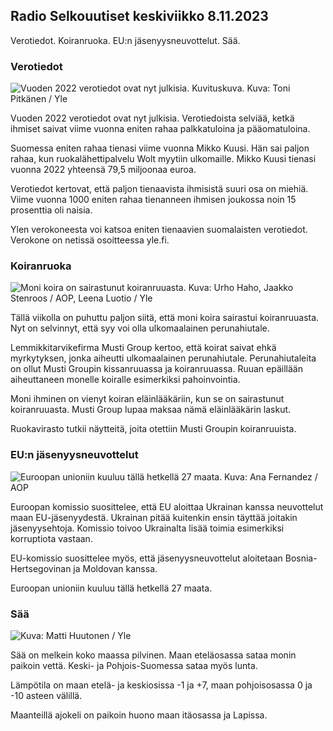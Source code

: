 ## Radio Selkouutiset keskiviikko 8.11.2023

Verotiedot. Koiranruoka. EU:n jäsenyysneuvottelut. Sää.

### Verotiedot

![Vuoden 2022 verotiedot ovat nyt julkisia. Kuvituskuva. Kuva: Toni Pitkänen / Yle](https://images.cdn.yle.fi/image/upload/c_crop,h_2628,w_4672,x_747,y_536/ar_1.7777777777777777,c_fill,g_faces,h_675,w_1200/dpr_1.0/q_auto:eco/f_auto/fl_lossy/v1692260664/39-115812464ddd8da1ad5a)

Vuoden 2022 verotiedot ovat nyt julkisia. Verotiedoista selviää, ketkä ihmiset saivat viime vuonna eniten rahaa palkkatuloina ja pääomatuloina.

Suomessa eniten rahaa tienasi viime vuonna Mikko Kuusi. Hän sai paljon rahaa, kun ruokalähettipalvelu Wolt myytiin ulkomaille. Mikko Kuusi tienasi vuonna 2022 yhteensä 79,5 miljoonaa euroa.

Verotiedot kertovat, että paljon tienaavista ihmisistä suuri osa on miehiä. Viime vuonna 1000 eniten rahaa tienanneen ihmisen joukossa noin 15 prosenttia oli naisia.

Ylen verokoneesta voi katsoa eniten tienaavien suomalaisten verotiedot. Verokone on netissä osoitteessa yle.fi.

### Koiranruoka

![Moni koira on sairastunut koiranruuasta. Kuva: Urho Haho, Jaakko Stenroos / AOP, Leena Luotio / Yle](https://images.cdn.yle.fi/image/upload/c_crop,h_1080,w_1919,x_0,y_0/ar_1.7777777777777777,c_fill,g_faces,h_675,w_1200/dpr_1.0/q_auto:eco/f_auto/fl_lossy/v1699386970/39-11965956548f484ed3bb)

Tällä viikolla on puhuttu paljon siitä, että moni koira sairastui koiranruuasta. Nyt on selvinnyt, että syy voi olla ulkomaalainen perunahiutale.

Lemmikkitarvikefirma Musti Group kertoo, että koirat saivat ehkä myrkytyksen, jonka aiheutti ulkomaalainen perunahiutale. Perunahiutaleita on ollut Musti Groupin kissanruuassa ja koiranruuassa. Ruuan epäillään aiheuttaneen monelle koiralle esimerkiksi pahoinvointia.

Moni ihminen on vienyt koiran eläinlääkäriin, kun se on sairastunut koiranruuasta. Musti Group lupaa maksaa nämä eläinlääkärin laskut.

Ruokavirasto tutkii näytteitä, joita otettiin Musti Groupin koiranruuista.

### EU:n jäsenyysneuvottelut

![Euroopan unioniin kuuluu tällä hetkellä 27 maata. Kuva: Ana Fernandez / AOP](https://images.cdn.yle.fi/image/upload/c_crop,h_2394,w_4256,x_0,y_419/ar_1.7777777777777777,c_fill,g_faces,h_675,w_1200/dpr_1.0/q_auto:eco/f_auto/fl_lossy/v1632407032/39-857648614c8a7c923f2)

Euroopan komissio suosittelee, että EU aloittaa Ukrainan kanssa neuvottelut maan EU-jäsenyydestä. Ukrainan pitää kuitenkin ensin täyttää joitakin jäsenyysehtoja. Komissio toivoo Ukrainalta lisää toimia esimerkiksi korruptiota vastaan.

EU-komissio suosittelee myös, että jäsenyysneuvottelut aloitetaan Bosnia-Hertsegovinan ja Moldovan kanssa.

Euroopan unioniin kuuluu tällä hetkellä 27 maata.

### Sää

![ Kuva: Matti Huutonen / Yle](https://images.cdn.yle.fi/image/upload/c_crop,h_1080,w_1919,x_0,y_0/ar_1.7777777777777777,c_fill,g_faces,h_675,w_1200/dpr_1.0/q_auto:eco/f_auto/fl_lossy/v1699449326/39-1197700654b89b86284a)

Sää on melkein koko maassa pilvinen. Maan eteläosassa sataa monin paikoin vettä. Keski- ja Pohjois-Suomessa sataa myös lunta.

Lämpötila on maan etelä- ja keskiosissa -1 ja +7, maan pohjoisosassa 0 ja -10 asteen välillä.

Maanteillä ajokeli on paikoin huono maan itäosassa ja Lapissa.
